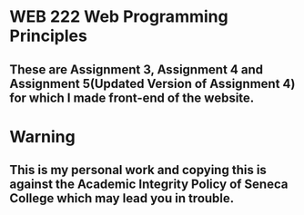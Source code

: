 # WEB 222 Web Programming Principles

## These are Assignment 3, Assignment 4 and Assignment 5(Updated Version of Assignment 4) for which I made front-end of the website. 

# Warning

## This is my personal work and copying this is against the Academic Integrity Policy of Seneca College which may lead you in trouble.
